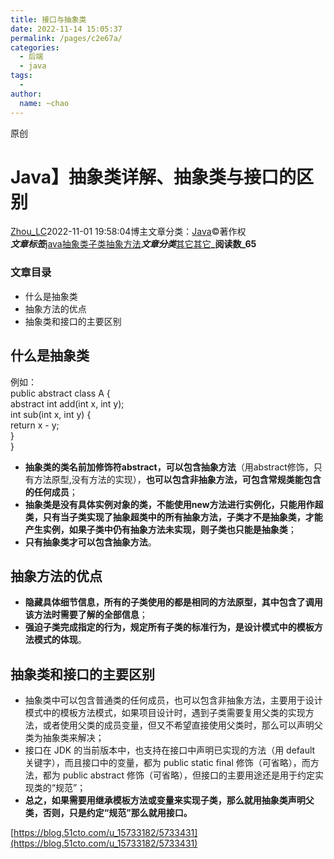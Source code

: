 ```yaml
---
title: 接口与抽象类
date: 2022-11-14 15:05:37
permalink: /pages/c2e67a/
categories:
  - 后端
  - java
tags:
  - 
author: 
  name: ~chao
---
```

 原创
# Java】抽象类详解、抽象类与接口的区别
[Zhou_LC](https://blog.51cto.com/u_15856491)2022-11-01 19:58:04博主文章分类：[Java](https://blog.51cto.com/u_15856491/category17)©著作权<br />**_文章标签_**[java](https://blog.51cto.com/topic/java.html)[抽象类](https://blog.51cto.com/topic/chouxianglei.html)[子类](https://blog.51cto.com/topic/zilei.html)[抽象方法](https://blog.51cto.com/topic/chouxiangfangfa.html)**_文章分类_**[其它](https://blog.51cto.com/nav/other1)[其它](https://blog.51cto.com/nav/other)**_阅读数_65**

### 文章目录

- 什么是抽象类
- 抽象方法的优点
- 抽象类和接口的主要区别
## 什么是抽象类
例如：<br />public abstract class A {<br />   abstract int add(int x, int y);<br />   int sub(int x, int y) { <br />      return x - y;<br />   }<br />}

- **抽象类的类名前加修饰符abstract，可以包含抽象方法**（用abstract修饰，只有方法原型,没有方法的实现），**也可以包含非抽象方法，可包含常规类能包含的任何成员**；
- **抽象类是没有具体实例对象的类，不能使用new方法进行实例化，只能用作超类，只有当子类实现了抽象超类中的所有抽象方法，子类才不是抽象类，才能产生实例，如果子类中仍有抽象方法未实现，则子类也只能是抽象类**；
- **只有抽象类才可以包含抽象方法**。
## 抽象方法的优点

- **隐藏具体细节信息，所有的子类使用的都是相同的方法原型，其中包含了调用该方法时需要了解的全部信息**；
- **强迫子类完成指定的行为，规定所有子类的标准行为，是设计模式中的模板方法模式的体现**。
## 抽象类和接口的主要区别

- 抽象类中可以包含普通类的任何成员，也可以包含非抽象方法，主要用于设计模式中的模板方法模式，如果项目设计时，遇到子类需要复用父类的实现方法，或者使用父类的成员变量，但又不希望直接使用父类时，那么可以声明父类为抽象类来解决；
- 接口在 JDK 的当前版本中，也支持在接口中声明已实现的方法（用 default 关键字），而且接口中的变量，都为 public static final 修饰（可省略），而方法，都为 public abstract 修饰（可省略），但接口的主要用途还是用于约定实现类的“规范”；
- **总之，如果需要用继承模板方法或变量来实现子类，那么就用抽象类声明父类，否则，只是约定“规范”那么就用接口。**



[https://blog.51cto.com/u_15733182/5733431](https://blog.51cto.com/u_15733182/5733431)
